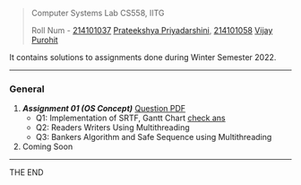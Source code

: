 > Computer Systems Lab CS558, IITG
>
> Roll Num - [214101037](https://www.iitg.ac.in/cse/student-pages/ppriyadarshini) [Prateekshya Priyadarshini](https://github.com/prateekshyap), [214101058](https://www.iitg.ac.in/cse/student-pages/vijay.purohit) [Vijay Purohit](https://github.com/vijaypurohit)


It contains solutions to assignments done during Winter Semester 2022.

--------------------------------------------------------
### General 
1. ___Assignment 01 (OS Concept)___ [Question PDF](/Assignment1/Questions/Assignment1.pdf?target=_blank)
   * Q1: Implementation of SRTF, Gantt Chart [check ans](https://boonsuen.com/process-scheduling-solver)
   * Q2: Readers Writers Using Multithreading 
   * Q3: Bankers Algorithm and Safe Sequence using Multithreading
2. Coming Soon
-----------------
THE END

